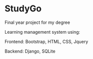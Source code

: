 # StudyGo
Final year project for my degree

Learning management system using:

Frontend: Bootstrap, HTML, CSS, Jquery

Backend: Django, SQLite
